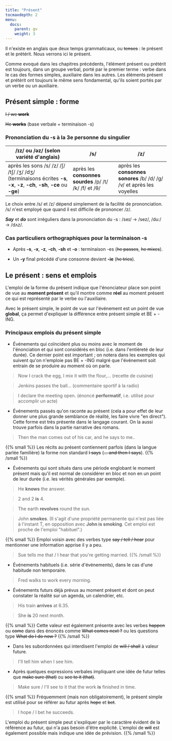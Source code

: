 ```yaml
---
title: "Présent"
tocmaxdepth: 2
menu:
  docs:
    parent: gv
    weight: 3
---
```


Il n'existe en anglais que deux temps grammaticaux, ou ~~tenses~~ : le présent et le prétérit. Nous verrons ici le présent.

Comme evoqué dans les chapitres précédents, l'élément présent ou prétérit est toujours, dans un groupe verbal, porté par le premier terme : verbe dans le cas des formes simples, auxiliaire dans les autres. Les éléments présent et prétérit ont toujours le même sens fondamental, qu'ils soient portés par un verbe ou un auxiliaire.

## Présent simple : forme

~~I / we **work**~~

~~He **works**~~ (base verbale + terminaison -s)

### Prononciation du -s à la 3e personne du singulier

/ɪz/ ou /əz/ (selon variété d'anglais) |     /s/      |       /z/ 
------------------------------------ | ------------ | ---------------- 
après les sons /s/ /z/ /ʃ/ /tʃ/ /ʒ/ /dʒ/ (terminaisons écrites **-s**, **-x**, **-z**, **-ch**, **-sh**, **-ce** ou **-ge**) | après les **consonnes sourdes** /p/ /t/ /k/ /f/ et /θ/ | après les **consonnes sonores** /b/ /d/ /g/ /v/ et après les voyelles

Le choix entre /s/ et /z/ dépend simplement de la facilité de prononciation. /s/ n'est employé que quand il est difficile de prononcer /z/.

***Say*** et ***do*** sont irréguliers dans la prononciation du -s : /seɪ/ → /sez/, /du:/ → /dʌz/.


### Cas particuliers orthographiques pour la terminaison -s

- Après **-s**, **-x**, **-z**, **-ch**, **-sh** et **-o** : terminaison -es (~~he passes~~, ~~he mixes~~).

- Un **-y** final précédé d'une consonne devient **-ie** (~~he tries~~).


## Le présent : sens et emplois

L'emploi de la forme du présent indique que l'énonciateur place son point de vue au **moment présent** et qu'il montre comme **réel** au moment présent ce qui est représenté par le verbe ou l'auxiliaire.

Avec le présent simple, le point de vue sur l'événement est un point de vue **global**, ça permet d'expliquer la différence entre présent simple et BE + -ING.

### Principaux emplois du présent simple 

- Événements qui coïncident plus ou moins avec le moment de l'énonciation et qui sont considérés en bloc (i.e. dans l'entièreté de leur durée). Ce dernier point est important ; on notera dans les exemples qui suivent qu'on n'emploie pas BE + -ING malgré que l'événement soit entrain de se produire au moment où on parle.

> Now I crack the egg, I mix it with the flour,... (recette de cuisine)

> Jenkins passes the ball... (commentaire sportif à la radio)

> I declare the meeting open. (énoncé **performatif**, i.e. utilisé pour accomplir un acte)

- Événements passés qu'on raconte au présent (cela a pour effet de leur donner une plus grande semblance de réalité, les faire vivre "en direct"). Cette forme est très présente dans le langage courant. On la aussi trouve parfois dans la partie narrative des romans.

> Then the man comes out of his car, and he says to me..

{{% small %}} Les récits au présent contiennent parfois (dans la langue parlée familière) la forme non standard ~~I says~~ (~~... and then I says~~). {{% /small %}}

- Événements qui sont situés dans une période englobant le moment présent mais qu'il est normal de considérer en bloc et non en un point de leur durée (i.e. les vérités générales par exemple).

> He **knows** the answer.

> 2 and 2 **is** 4.

> The earth **revolves** round the sun.

> John **smokes**. (Il s'agit d'une propriété permanente qui n'est pas liée à l'instant T, en opposition avec **John is smoking**. Cet emploi est proche de l'emploi "habituel".)

{{% small %}} Emploi voisin avec des verbes type ~~say / tell / hear~~ pour mentionner une information apprise il y a peu.

> Sue tells me that / I hear that you're getting married. {{% /small %}}

- Événements habituels (i.e. série d'événements), dans le cas d'une habitude non temporaire.

> Fred walks to work every morning.

- Événements futurs déjà prévus au moment présent et dont on peut constater la réalité sur un agenda, un calendrier, etc.

> His train **arrives** at 6.35.

> She **is** 20 next month.

{{% small %}} Cette valeur est également présente avec les verbes ~~happen~~ ou ~~come~~ dans des énoncés comme ~~What comes next ?~~ ou les questions type ~~What do I do now ?~~ {{% /small %}}

- Dans les subordonnées qui interdisent l'emploi de ~~will / shall~~ à valeur future.

> I'll tell him when I see him.

- Après quelques expressions verbales impliquant une idée de futur telles que ~~make sure (that)~~ ou ~~see to it (that)~~.

> Make sure / I'll see to it that the work **is** finished in time.

{{% small %}} Fréquemment (mais non obligatoirement), le présent simple est utilisé pour se référer au futur après ~~hope~~ et ~~bet~~.

> I hope / I bet he succeeds.

L'emploi du présent simple peut s'expliquer par le caractère évident de la référence au futur, qui n'a pas besoin d'être explicité. L'emploi de ~~will~~ est également possible mais indique une idée de prévision. {{% /small %}}

